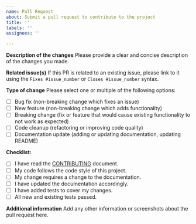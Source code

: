 ```yaml
---
name: Pull Request
about: Submit a pull request to contribute to the project
title: ''
labels: ''
assignees: ''

---
```


**Description of the changes**
Please provide a clear and concise description of the changes you made.

**Related issue(s)**
If this PR is related to an existing issue, please link to it using the `Fixes #issue_number` or `Closes #issue_number` syntax.

**Type of change**
Please select one or multiple of the following options:
- [ ] Bug fix (non-breaking change which fixes an issue)
- [ ] New feature (non-breaking change which adds functionality)
- [ ] Breaking change (fix or feature that would cause existing functionality to not work as expected)
- [ ] Code cleanup (refactoring or improving code quality)
- [ ] Documentation update (adding or updating documentation, updating README)

**Checklist:**
- [ ] I have read the [CONTRIBUTING](CONTRIBUTING.md) document.
- [ ] My code follows the code style of this project.
- [ ] My change requires a change to the documentation.
- [ ] I have updated the documentation accordingly.
- [ ] I have added tests to cover my changes.
- [ ] All new and existing tests passed.

**Additional information**
Add any other information or screenshots about the pull request here.

